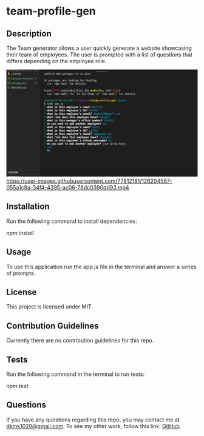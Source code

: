 # team-profile-gen

## Description

The Team generator allows a user quickly generate a website showcasing their team of employees. The user is prompted with a list of questions that differs depending on the employee role.

![website screenshot](img/team.png)
https://user-images.githubusercontent.com/77812181/126204587-055a1c9a-34f4-4395-ac06-76dc0390dd93.mp4

## Installation

Run the following command to install dependencies:

_npm install_

## Usage

To use this application run the app.js file in the terminal and answer a series of prompts.

## License

This project is licensed under MIT

## Contribution Guidelines

Currently there are no contribution guidelines for this repo.

## Tests

Run the following command in the terminal to run tests:

_npm test_

## Questions

If you have any questions regarding this repo, you may contact me at dkmk1020@gmail.com. To see my other work, follow this link: [GitHub](https://github.com/derrick1020/).
